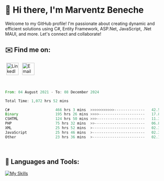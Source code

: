 # 👋 Hi there, I'm Marventz Beneche

Welcome to my GitHub profile! I'm passionate about creating dynamic and efficient solutions using C#, Entity Framework, ASP.Net, JavaScript, .Net MAUI, and more. Let's connect and collaborate!

## ✉️ Find me on:
 <a href="https://linkedin.com/in/benechem" target="_blank" rel="noopener noreferrer"> <img src="https://icons.iconarchive.com/icons/limav/flat-gradient-social/512/Linkedin-icon.png" alt="LinkedIn" height="40" style="vertical-align:top; margin:4px"></a>
 <a href="mailto:info@benechem.co"> <img src="https://icons.iconarchive.com/icons/dtafalonso/android-lollipop/512/Gmail-icon.png" alt="Email" height="40" style="vertical-align:top; margin:4px"></a>
</p>

<br/>
<!--START_SECTION:waka-->

```rust
From: 04 August 2021 - To: 08 December 2024

Total Time: 1,072 hrs 52 mins

C#                     466 hrs 3 mins  >>>>>>>>>>>--------------   42.51 %
Binary                 195 hrs 26 mins >>>>---------------------   17.82 %
CSHTML                 124 hrs 50 mins >>>----------------------   11.39 %
PHP                    75 hrs 32 mins  >>-----------------------   06.89 %
XML                    25 hrs 52 mins  >------------------------   02.36 %
JavaScript             25 hrs 46 mins  >------------------------   02.35 %
Other                  23 hrs 36 mins  >------------------------   02.15 %
```

<!--END_SECTION:waka-->
<br />

## 🧰 Languages and Tools:

[![My Skills](https://skillicons.dev/icons?i=js,html,css,cs,java,php,mysql,dotnet,bootstrap,visualstudio,vscode,androidstudio,azure,xd,wordpress,raspberrypi)](https://skillicons.dev)
<br />

